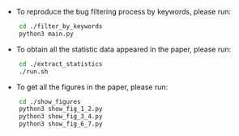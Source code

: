 - To reproduce the bug filtering process by keywords, please run:
  
```bash
    cd ./filter_by_keywords
    python3 main.py
```

- To obtain all the statistic data appeared in the paper, please run:

```bash
    cd ./extract_statistics
    ./run.sh
```

- To get all the figures in the paper, please run:

```bash
    cd ./show_figures
    python3 show_fig_1_2.py
    python3 show_fig_3_4.py
    python3 show_fig_6_7.py
```